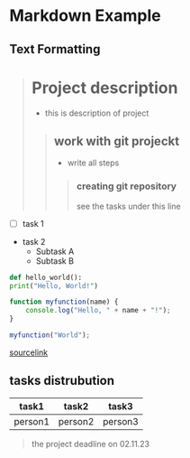 # Markdown Example
## Text Formatting



> # Project description
> + this is description of project
>> ## work with git projeckt ##
>> - write all steps 
>>> ### creating git repository
>>> see the tasks under this line

- [ ] task 1
- task 2
  - Subtask A
  - Subtask B
```python
def hello_world():
print("Hello, World!")
```


```javascript
function myfunction(name) {
    console.log("Hello, " + name + "!");
}

myfunction("World");
```


[sourcelink](https://www.pcg.io)

## tasks distrubution

| task1 | task2 | task3 |
|----------|----------|----------|
| person1 | person2 | person3|          




> the project deadline on 02.11.23 



